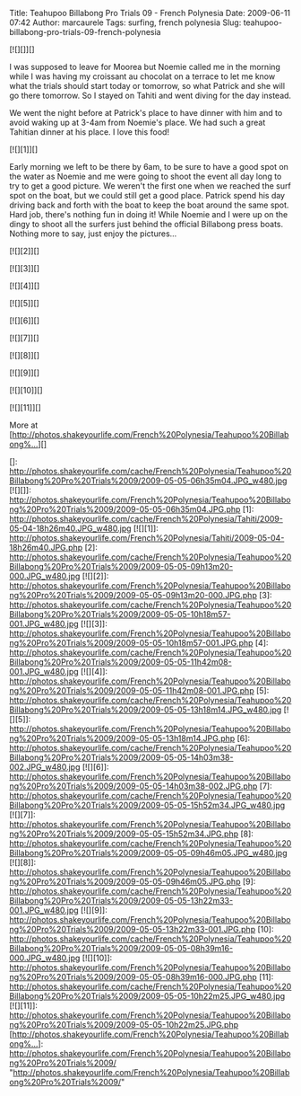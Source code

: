 Title: Teahupoo Billabong Pro Trials 09 - French Polynesia
Date: 2009-06-11 07:42
Author: marcaurele
Tags: surfing, french polynesia
Slug: teahupoo-billabong-pro-trials-09-french-polynesia

[![][]][]  

I was supposed to leave for Moorea but Noemie called me in the morning
while I was having my croissant au chocolat on a terrace to let me know
what the trials should start today or tomorrow, so what Patrick and she
will go there tomorrow. So I stayed on Tahiti and went diving for the
day instead.

</p>

We went the night before at Patrick's place to have dinner with him and
to avoid waking up at 3-4am from Noemie's place. We had such a great
Tahitian dinner at his place. I love this food!  

[![][1]][]

</p>

Early morning we left to be there by 6am, to be sure to have a good spot
on the water as Noemie and me were going to shoot the event all day long
to try to get a good picture. We weren't the first one when we reached
the surf spot on the boat, but we could still get a good place. Patrick
spend his day driving back and forth with the boat to keep the boat
around the same spot. Hard job, there's nothing fun in doing it! While
Noemie and I were up on the dingy to shoot all the surfers just behind
the official Billabong press boats. Nothing more to say, just enjoy the
pictures...

</p>

[![][2]][]

</p>

[![][3]][]

</p>

[![][4]][]

</p>

[![][5]][]

</p>

[![][6]][]

</p>

[![][7]][]

</p>

[![][8]][]

</p>

[![][9]][]

</p>

[![][10]][]

</p>

[![][11]][]

</p>

More at
[http://photos.shakeyourlife.com/French%20Polynesia/Teahupoo%20Billabong%...][]

</p>

  []: http://photos.shakeyourlife.com/cache/French%20Polynesia/Teahupoo%20Billabong%20Pro%20Trials%2009/2009-05-05-06h35m04.JPG_w480.jpg
  [![][]]: http://photos.shakeyourlife.com/French%20Polynesia/Teahupoo%20Billabong%20Pro%20Trials%2009/2009-05-05-06h35m04.JPG.php
  [1]: http://photos.shakeyourlife.com/cache/French%20Polynesia/Tahiti/2009-05-04-18h26m40.JPG_w480.jpg
  [![][1]]: http://photos.shakeyourlife.com/French%20Polynesia/Tahiti/2009-05-04-18h26m40.JPG.php
  [2]: http://photos.shakeyourlife.com/cache/French%20Polynesia/Teahupoo%20Billabong%20Pro%20Trials%2009/2009-05-05-09h13m20-000.JPG_w480.jpg
  [![][2]]: http://photos.shakeyourlife.com/French%20Polynesia/Teahupoo%20Billabong%20Pro%20Trials%2009/2009-05-05-09h13m20-000.JPG.php
  [3]: http://photos.shakeyourlife.com/cache/French%20Polynesia/Teahupoo%20Billabong%20Pro%20Trials%2009/2009-05-05-10h18m57-001.JPG_w480.jpg
  [![][3]]: http://photos.shakeyourlife.com/French%20Polynesia/Teahupoo%20Billabong%20Pro%20Trials%2009/2009-05-05-10h18m57-001.JPG.php
  [4]: http://photos.shakeyourlife.com/cache/French%20Polynesia/Teahupoo%20Billabong%20Pro%20Trials%2009/2009-05-05-11h42m08-001.JPG_w480.jpg
  [![][4]]: http://photos.shakeyourlife.com/French%20Polynesia/Teahupoo%20Billabong%20Pro%20Trials%2009/2009-05-05-11h42m08-001.JPG.php
  [5]: http://photos.shakeyourlife.com/cache/French%20Polynesia/Teahupoo%20Billabong%20Pro%20Trials%2009/2009-05-05-13h18m14.JPG_w480.jpg
  [![][5]]: http://photos.shakeyourlife.com/French%20Polynesia/Teahupoo%20Billabong%20Pro%20Trials%2009/2009-05-05-13h18m14.JPG.php
  [6]: http://photos.shakeyourlife.com/cache/French%20Polynesia/Teahupoo%20Billabong%20Pro%20Trials%2009/2009-05-05-14h03m38-002.JPG_w480.jpg
  [![][6]]: http://photos.shakeyourlife.com/French%20Polynesia/Teahupoo%20Billabong%20Pro%20Trials%2009/2009-05-05-14h03m38-002.JPG.php
  [7]: http://photos.shakeyourlife.com/cache/French%20Polynesia/Teahupoo%20Billabong%20Pro%20Trials%2009/2009-05-05-15h52m34.JPG_w480.jpg
  [![][7]]: http://photos.shakeyourlife.com/French%20Polynesia/Teahupoo%20Billabong%20Pro%20Trials%2009/2009-05-05-15h52m34.JPG.php
  [8]: http://photos.shakeyourlife.com/cache/French%20Polynesia/Teahupoo%20Billabong%20Pro%20Trials%2009/2009-05-05-09h46m05.JPG_w480.jpg
  [![][8]]: http://photos.shakeyourlife.com/French%20Polynesia/Teahupoo%20Billabong%20Pro%20Trials%2009/2009-05-05-09h46m05.JPG.php
  [9]: http://photos.shakeyourlife.com/cache/French%20Polynesia/Teahupoo%20Billabong%20Pro%20Trials%2009/2009-05-05-13h22m33-001.JPG_w480.jpg
  [![][9]]: http://photos.shakeyourlife.com/French%20Polynesia/Teahupoo%20Billabong%20Pro%20Trials%2009/2009-05-05-13h22m33-001.JPG.php
  [10]: http://photos.shakeyourlife.com/cache/French%20Polynesia/Teahupoo%20Billabong%20Pro%20Trials%2009/2009-05-05-08h39m16-000.JPG_w480.jpg
  [![][10]]: http://photos.shakeyourlife.com/French%20Polynesia/Teahupoo%20Billabong%20Pro%20Trials%2009/2009-05-05-08h39m16-000.JPG.php
  [11]: http://photos.shakeyourlife.com/cache/French%20Polynesia/Teahupoo%20Billabong%20Pro%20Trials%2009/2009-05-05-10h22m25.JPG_w480.jpg
  [![][11]]: http://photos.shakeyourlife.com/French%20Polynesia/Teahupoo%20Billabong%20Pro%20Trials%2009/2009-05-05-10h22m25.JPG.php
  [http://photos.shakeyourlife.com/French%20Polynesia/Teahupoo%20Billabong%...]:
    http://photos.shakeyourlife.com/French%20Polynesia/Teahupoo%20Billabong%20Pro%20Trials%2009/
    "http://photos.shakeyourlife.com/French%20Polynesia/Teahupoo%20Billabong%20Pro%20Trials%2009/"
